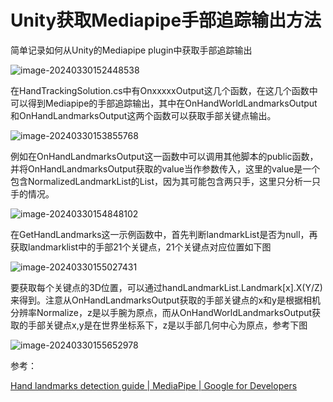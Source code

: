 # Unity获取Mediapipe手部追踪输出方法

简单记录如何从Unity的Mediapipe plugin中获取手部追踪输出

<!--more-->

![image-20240330152448538](Unity获取Mediapipe手部追踪输出方法/image-20240330152448538.png)

在HandTrackingSolution.cs中有OnxxxxxOutput这几个函数，在这几个函数中可以得到Mediapipe的手部追踪输出，其中在OnHandWorldLandmarksOutput和OnHandLandmarksOutput这两个函数可以获取手部关键点输出。

![image-20240330153855768](Unity获取Mediapipe手部追踪输出方法/image-20240330153855768.png)

例如在OnHandLandmarksOutput这一函数中可以调用其他脚本的public函数，并将OnHandLandmarksOutput获取的value当作参数传入，这里的value是一个包含NormalizedLandmarkList的List，因为其可能包含两只手，这里只分析一只手的情况。

![image-20240330154848102](Unity获取Mediapipe手部追踪输出方法/image-20240330154848102.png)

在GetHandLandmarks这一示例函数中，首先判断landmarkList是否为null，再获取landmarklist中的手部21个关键点，21个关键点对应位置如下图

![image-20240330155027431](Unity获取Mediapipe手部追踪输出方法/image-20240330155027431.png)

要获取每个关键点的3D位置，可以通过handLandmarkList.Landmark[x].X(Y/Z)来得到。注意从OnHandLandmarksOutput获取的手部关键点的x和y是根据相机分辨率Normalize，z是以手腕为原点，而从OnHandWorldLandmarksOutput获取的手部关键点x,y是在世界坐标系下，z是以手部几何中心为原点，参考下图

![image-20240330155652978](Unity获取Mediapipe手部追踪输出方法/image-20240330155652978.png)



参考：

[Hand landmarks detection guide  | MediaPipe  | Google for Developers](https://developers.google.cn/mediapipe/solutions/vision/hand_landmarker)